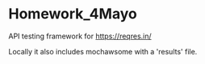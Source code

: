 # Homework_4Mayo

API testing framework for https://reqres.in/

Locally it also includes mochawsome with a 'results' file.

